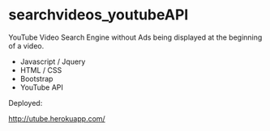 # searchvideos_youtubeAPI

YouTube Video Search Engine without Ads being displayed at the beginning of a video.


- Javascript / Jquery
- HTML / CSS
- Bootstrap
- YouTube API

Deployed: 

http://utube.herokuapp.com/
